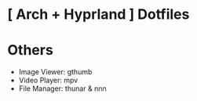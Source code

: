 #  [ Arch + Hyprland  ] Dotfiles





# Others
- Image Viewer: gthumb
- Video Player: mpv
- File Manager: thunar & nnn

